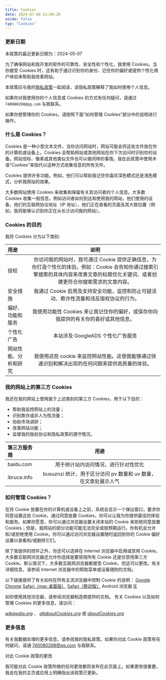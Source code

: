 ```yaml
---
title: Cookies
date: 2024-07-08 21:09:20
aside: false
typ: "Cookies"
---
```


### 更新日期

本政策的最近更新日期为：2024-05-07

为了确保网站和我开发的软件的可靠性、安全性和个性化，我使用 Cookies。当你接受 Cookies 时，这有助于通过识别你的身份、记住你的偏好或提供个性化用户体验来帮助我改善网站。

本政策应与我的<a href="https://git.nangesoe.cn/privacy/">隐私政策</a>一起阅读，该隐私政策解释了我如何使用个人信息。

如果你对我使用你的个人信息或 Cookies 的方式有任何疑问，请通过 ```740080298@qq.com``` 与我联系。

如果你想管理你的 Cookies，请按照下面“如何管理 Cookies”部分中的说明进行操作。

### 什么是 Cookies？

Cookies 是一种小型文本文件，当你访问网站时，网站可能会将这些文件放在你的计算机或设备上。Cookies 会帮助网站或其他网站在你下次访问时识别你的设备。网站信标、像素或其他类似文件也可以做同样的事情。我在此政策中使用术语“Cookies”来指代以这种方式收集信息的所有文件。

Cookies 提供许多功能。例如，他们可以帮助我记住你喜欢深色模式还是浅色模式，分析我网站的效果。

大多数网站使用 Cookies 来收集和保留有关其访问者的个人信息。大多数 Cookies 收集一般信息，例如访问者如何到达和使用我的网站，他们使用的设备，他们的互联网协议地址（IP 地址），他们正在查看的页面及其大致位置（例如，我将能够认识到你正在从长沙访问我的网站）。

### Cookies 的目的

我将 Cookies 分为以下类别:

| 用途      | 说明 | 
| :---        |    :----:   | 
| 授权      | 你访问我的网站时，我可通过 Cookie 提供正确信息，为你打造个性化的体验。例如：Cookie 会告知你通过搜索引擎搜索的具体内容来改善文章的标题优化关键词、或者创建更符合你搜索需求的文章内容。       | 
| 安全措施   | 我通过 Cookie 启用及支持安全功能，监控和防止可疑活动、欺诈性流量和违反版权协议的行为。        |
| 偏好、功能和服务 | 我使用功能性 Cookies 来让我记住你的偏好，或保存你向我提供的有关你的喜好或其他信息。 |
| 个性化广告 | 本站涉及 GoogleADS 个性化广告服务 |
|网站性能、分析和研究 | 我使用这些 cookie 来监控网站性能。这使我能够通过快速识别和解决出现的任何问题来提供高质量的体验。|


### 我的网站上的第三方 Cookies

我还在我的网站上使用属于上述类别的第三方 Cookies，用于以下目的：

- 帮助我监控网站上的流量；
- 识别欺诈或非人为性流量；
- 协助市场调研；
- 改善网站功能；
- 监督我的版权协议和隐私政策的遵守情况。

| 第三方服务商      | 用途 | 
| :---        |    :----:   | 
| baidu.com | 用于统计站内访问情况，进行针对性优化 |
| ibruce.info | busuznzi 统计，用于区分访问 pv 数量和 uv 数量，在文章处展示人气 |
	
### 如何管理 Cookies？

在将 Cookie 放置在你的计算机或设备上之前，系统会显示一个弹出窗口，要求你同意设置这些 Cookie。通过同意放置 Cookies，你可以让我为你提供最佳的体验和服务。如果你愿意，你可以通过浏览器设置关闭本站的 Cookie 来拒绝同意放置 Cookies；但是，我网站的部分功能可能无法完全或按预期运行。你有机会允许和/或拒绝使用 Cookie。你可以通过访问浏览器设置随时返回到你的 Cookie 偏好设置以查看和/或删除它们。

除了我提供的控件之外，你还可以选择在 Internet 浏览器中启用或禁用 Cookie。大多数互联网浏览器还允许你选择是要禁用所有 Cookie 还是仅禁用第三方 Cookie。默认情况下，大多数互联网浏览器都接受 Cookie，但这可以更改。有关详细信息，请参阅 Internet 浏览器中的帮助菜单或设备随附的文档。

以下链接提供了有关如何在所有主流浏览器中控制 Cookie 的说明：
<a href="https://support.google.com/chrome/answer/95647?hl=en">Google Chrome</a>
<a href="https://support.apple.com/guide/safari/manage-cookies-sfri11471/mac">Safari（mac 桌面版）</a>
<a href="https://support.apple.com/en-us/105082">Safari（移动版）</a>
<a herf="https://support.google.com/nexus/answer/54068?visit_id=638560401143044287-2396046031&hl=en&rd=1">Android 浏览器</a>
<a href="https://support.microsoft.com/en-us/topic/description-of-cookies-ad01aa7e-66c9-8ab2-7898-6652c100999d">IE</a>

如你使用其他浏览器，请参阅浏览器制造商提供的文档。
有关 Cookies 以及如何管理 Cookies 的更多信息，请访问：

<em>[wikipedia.org](http://wikipedia.org)</em> 、 <em>[allaboutCookies.org](https://allaboutcookies.org)</em> 或 <em>[aboutCookies.org](https://www.aboutcookies.org)</em>

### 更多信息

有关我数据处理的更多信息，请参阅我的隐私政策。如果你对此 Cookie 政策有任何疑问，请通 740080298@qq.com 与我联系。

对此 Cookie 政策的更改

我可能对此 Cookie 政策所做的任何更改都将发布在此页面上。如果更改很重要，我会在我的主页或应用上明确指出该政策已更新。